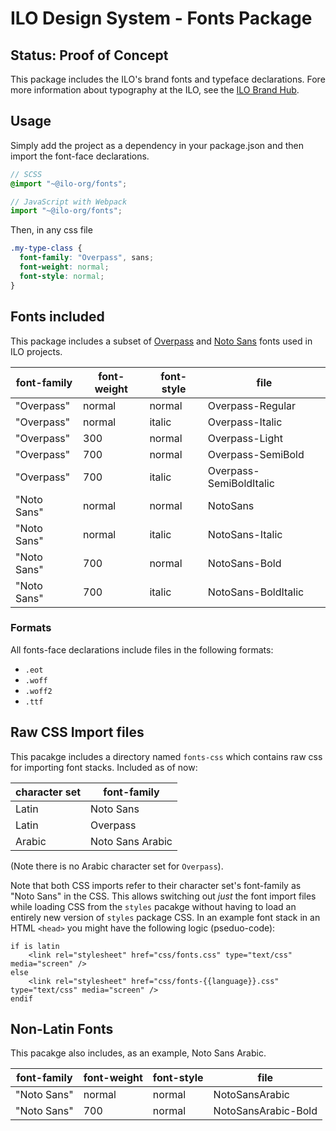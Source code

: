 # ILO Design System - Fonts Package

## Status: Proof of Concept

This package includes the ILO's brand fonts and typeface declarations. Fore more information about typography at the ILO, see the [ILO Brand Hub](https://brand.ilo.org/d/XdDMx745iKTL/visual-identity#/typography/fonts).

## Usage

Simply add the project as a dependency in your package.json and then import the font-face declarations.

```scss
// SCSS
@import "~@ilo-org/fonts";
```

```js
// JavaScript with Webpack
import "~@ilo-org/fonts";
```

Then, in any css file

```scss
.my-type-class {
  font-family: "Overpass", sans;
  font-weight: normal;
  font-style: normal;
}
```

## Fonts included

This package includes a subset of [Overpass](https://fonts.google.com/specimen/Overpass) and [Noto Sans](https://fonts.google.com/noto/specimen/Noto+Sans) fonts used in ILO projects.

| font-family | font-weight | font-style | file                    |
| ----------- | ----------- | ---------- | ----------------------- |
| "Overpass"  | normal      | normal     | Overpass-Regular        |
| "Overpass"  | normal      | italic     | Overpass-Italic         |
| "Overpass"  | 300         | normal     | Overpass-Light          |
| "Overpass"  | 700         | normal     | Overpass-SemiBold       |
| "Overpass"  | 700         | italic     | Overpass-SemiBoldItalic |
| "Noto Sans" | normal      | normal     | NotoSans                |
| "Noto Sans" | normal      | italic     | NotoSans-Italic         |
| "Noto Sans" | 700         | normal     | NotoSans-Bold           |
| "Noto Sans" | 700         | italic     | NotoSans-BoldItalic     |

### Formats

All fonts-face declarations include files in the following formats:

- `.eot`
- `.woff`
- `.woff2`
- `.ttf`

## Raw CSS Import files

This pacakge includes a directory named `fonts-css` which contains raw css for importing font stacks. Included as of now:

| character set | font-family      |
| ------------- | ---------------- |
| Latin         | Noto Sans        |
| Latin         | Overpass         |
| Arabic        | Noto Sans Arabic |

(Note there is no Arabic character set for `Overpass`).

Note that both CSS imports refer to their character set's font-family as "Noto Sans" in the CSS. This allows switching out _just_ the font import files while loading CSS from the `styles` pacakge without having to load an entirely new version of `styles` package CSS. In an example font stack in an HTML `<head>` you might have the following logic (pseduo-code):

```
if is latin
	<link rel="stylesheet" href="css/fonts.css" type="text/css" media="screen" />
else
	<link rel="stylesheet" href="css/fonts-{{language}}.css" type="text/css" media="screen" />
endif
```

## Non-Latin Fonts

This pacakge also includes, as an example, Noto Sans Arabic.

| font-family | font-weight | font-style | file                |
| ----------- | ----------- | ---------- | ------------------- |
| "Noto Sans" | normal      | normal     | NotoSansArabic      |
| "Noto Sans" | 700         | normal     | NotoSansArabic-Bold |
